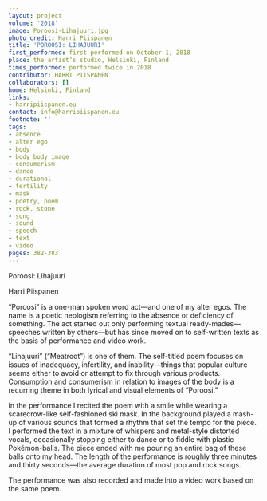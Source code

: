 ```yaml
---
layout: project
volume: '2018'
image: Poroosi-Lihajuuri.jpg
photo_credit: Harri Piispanen
title: 'POROOSI: LIHAJUURI'
first_performed: first performed on October 1, 2018
place: the artist’s studio, Helsinki, Finland
times_performed: performed twice in 2018
contributor: HARRI PIISPANEN
collaborators: []
home: Helsinki, Finland
links:
- harripiispanen.eu
contact: info@harripiispanen.eu
footnote: ''
tags:
- absence
- alter ego
- body
- body body image
- consumerism
- dance
- durational
- fertility
- mask
- poetry, poem
- rock, stone
- song
- sound
- speech
- text
- video
pages: 382-383
---
```




Poroosi: Lihajuuri

Harri Piispanen

“Poroosi” is a one-man spoken word act—and one of my alter egos. The name is a poetic neologism referring to the absence or deficiency of something. The act started out only performing textual ready-mades—speeches written by others—but has since moved on to self-written texts as the basis of performance and video work.

“Lihajuuri” (“Meatroot”) is one of them. The self-titled poem focuses on issues of inadequacy, infertility, and inability—things that popular culture seems either to avoid or attempt to fix through various products. Consumption and consumerism in relation to images of the body is a recurring theme in both lyrical and visual elements of “Poroosi.”

In the performance I recited the poem with a smile while wearing a scarecrow-like self-fashioned ski mask. In the background played a mash-up of various sounds that formed a rhythm that set the tempo for the piece. I performed the text in a mixture of whispers and metal-style distorted vocals, occasionally stopping either to dance or to fiddle with plastic Pokémon-balls. The piece ended with me pouring an entire bag of these balls onto my head. The length of the performance is roughly three minutes and thirty seconds—the average duration of most pop and rock songs.

The performance was also recorded and made into a video work based on the same poem.
